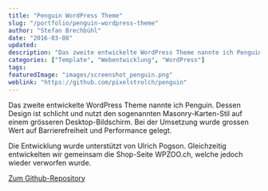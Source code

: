 ```yaml
---
title: "Penguin WordPress Theme"
slug: "/portfolio/penguin-wordpress-theme"
author: "Stefan Brechbühl"
date: "2016-03-08"
updated:
description: "Das zweite entwickelte WordPress Theme nannte ich Penguin. Dessen Design ist schlicht und nutzt den sogenannten Masonry-Karten-Stil auf einem grösseren Desktop-Bildschirm."
categories: ["Template", "Webentwicklung", "WordPress"]
tags:
featuredImage: "images/screenshot_penguin.png"
weblink: "https://github.com/pixelstrolch/penguin"
---
```

Das zweite entwickelte WordPress Theme nannte ich Penguin. Dessen Design ist schlicht und nutzt den sogenannten Masonry-Karten-Stil auf einem grösseren Desktop-Bildschirm. Bei der Umsetzung wurde grossen Wert auf Barrierefreiheit und Performance gelegt.

Die Entwicklung wurde unterstützt von Ulrich Pogson. Gleichzeitig entwickelten wir gemeinsam die Shop-Seite WPZOO.ch, welche jedoch wieder verworfen wurde.

[Zum Github-Repository](https://github.com/pixelstrolch/penguin)
